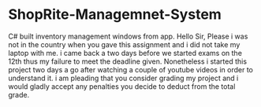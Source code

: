# ShopRite-Managemnet-System
C# built inventory management windows from app.
Hello Sir, Please i was not in the country when you gave this assignment and i did not take my laptop with me.
i came back a two days before we started exams on the 12th thus my failure to meet the deadline given.
Nonetheless i started this project two days a go after watching a couple of youtube videos in order to understand it.
i am pleading that you consider grading my project and i would gladly accept any penalties you decide to deduct from the total grade.

